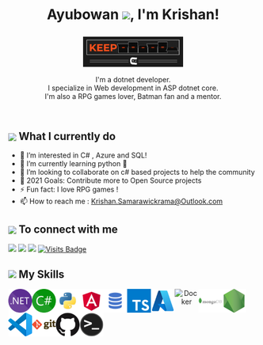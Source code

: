 <h1><p align="center">Ayubowan <img src="https://media.giphy.com/media/WqR7WfQVrpXNcmrm81/giphy.gif" width="28">, I'm Krishan!</h1></p>

<p align="center" ><img 
 src="https://raw.githubusercontent.com/KrishanSamarawickrama/PublicFiles/2d1ea464671e3fc7beff99d1653cd09f14318dc5/keep-coding.gif" width="40%"/></p>

<p align="center">
I'm a dotnet developer.
<br/>
I specialize in Web development in ASP dotnet core.
<br> 
I'm also a RPG games lover, Batman fan and a mentor.
<br>
</p>
<br/>

<summary>
<h2><img src="https://emojis.slackmojis.com/emojis/images/1453406830/264/success-kid.png?1453406830" align="center" width="35" /> 
What I currently do
</h2>
</summary>

- 🔭 I’m interested in C# , Azure and SQL!
- 🌱 I’m currently learning python 🐍
- 👯 I’m looking to collaborate on c# based projects to help the community
- 🥅 2021 Goals: Contribute more to Open Source projects
- ⚡ Fun fact: I love RPG games ! 
- 📫 How to reach me : Krishan.Samarawickrama@Outlook.com

<summary>
<h2>
<img src="https://emojis.slackmojis.com/emojis/images/1579216111/7550/pikachu_wave.gif?1579216111" align="center" width="28" /> 
To connect with me
</h2>
</summary>

<p align = "center">
 
[<img src ="https://img.shields.io/badge/portfolio-%23.svg?&style=for-the-badge&logo=&logoColor=white%22">](https://github.com/KrishanSamarawickrama)
[<img src="https://img.shields.io/badge/twitter-%231DA1F2.svg?&style=for-the-badge&logo=twitter&logoColor=white" />](https://twitter.com/Krish4nS) 
[<img src="https://img.shields.io/badge/linkedin-%230077B5.svg?&style=for-the-badge&logo=linkedin&logoColor=white" />](https://www.linkedin.com/in/krishan-samarawickrama/)
[![Visits Badge](https://badges.pufler.dev/visits/KrishanSamarawickrama/KrishanSamarawickrama?style=for-the-badge)](https://github.com/KrishanSamarawickrama)

</p>

<summary>
<h2><img src = "https://media2.giphy.com/media/QssGEmpkyEOhBCb7e1/giphy.gif?cid=ecf05e47a0n3gi1bfqntqmob8g9aid1oyj2wr3ds3mg700bl&rid=giphy.gif" width="28"> My Skills </h2>
</summary>
<div align="center">  
<img align="left" alt="Dotnet" width="48px" src="https://raw.githubusercontent.com/github/explore/93d8a67084f94b2a444e510199a6e7622e5b09a3/topics/dotnet/dotnet.png" />
<img align="left" alt="Csharp" width="48px" src="https://raw.githubusercontent.com/github/explore/80688e429a7d4ef2fca1e82350fe8e3517d3494d/topics/csharp/csharp.png" />
<img align="left" alt="Python" width="48px" src="https://raw.githubusercontent.com/github/explore/80688e429a7d4ef2fca1e82350fe8e3517d3494d/topics/python/python.png" />
<img align="left" alt="Angular" width="48px" src="https://raw.githubusercontent.com/github/explore/80688e429a7d4ef2fca1e82350fe8e3517d3494d/topics/angular/angular.png" />
<img align="left" alt="SQL" width="48px" src="https://raw.githubusercontent.com/github/explore/80688e429a7d4ef2fca1e82350fe8e3517d3494d/topics/sql/sql.png" />
<img align="left" alt="Typescript" width="48px" src="https://raw.githubusercontent.com/github/explore/80688e429a7d4ef2fca1e82350fe8e3517d3494d/topics/typescript/typescript.png" />
<img align="left" alt="Azure" width="48px" src="https://raw.githubusercontent.com/github/explore/80688e429a7d4ef2fca1e82350fe8e3517d3494d/topics/azure/azure.png" />
<img align="left" alt="Docker" width="48px" src="https://user-images.githubusercontent.com/23394582/126347034-0a6c4234-96e7-4680-b783-a487139c1f1c.png" />
<img align="left" alt="MongoDB" width="48px" src="https://raw.githubusercontent.com/github/explore/80688e429a7d4ef2fca1e82350fe8e3517d3494d/topics/mongodb/mongodb.png" />
<img align="left" alt="Node.js" width="48px" src="https://raw.githubusercontent.com/github/explore/80688e429a7d4ef2fca1e82350fe8e3517d3494d/topics/nodejs/nodejs.png" />
<img align="left" alt="Visual Studio Code" width="48px" src="https://raw.githubusercontent.com/github/explore/80688e429a7d4ef2fca1e82350fe8e3517d3494d/topics/visual-studio-code/visual-studio-code.png" />
<img align="left" alt="Git" width="48px" src="https://raw.githubusercontent.com/github/explore/80688e429a7d4ef2fca1e82350fe8e3517d3494d/topics/git/git.png" />
<img align="left" alt="GitHub" width="48px" src="https://raw.githubusercontent.com/github/explore/78df643247d429f6cc873026c0622819ad797942/topics/github/github.png" />
<img align="left" alt="Terminal" width="48px" src="https://raw.githubusercontent.com/github/explore/80688e429a7d4ef2fca1e82350fe8e3517d3494d/topics/terminal/terminal.png" />
</div>

